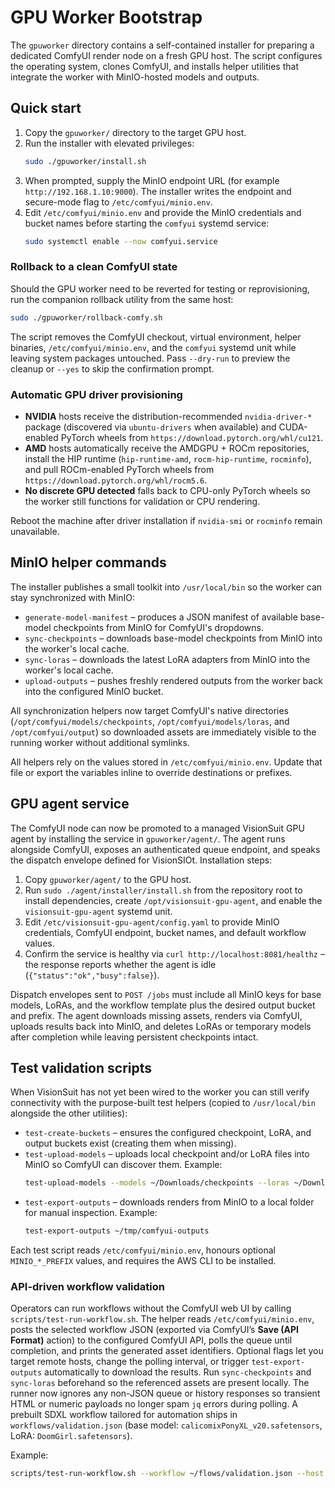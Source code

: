 # GPU Worker Bootstrap

The `gpuworker` directory contains a self-contained installer for preparing a dedicated ComfyUI render node on a fresh GPU host. The script configures the operating system, clones ComfyUI, and installs helper utilities that integrate the worker with MinIO-hosted models and outputs.

## Quick start

1. Copy the `gpuworker/` directory to the target GPU host.
2. Run the installer with elevated privileges:
   ```bash
   sudo ./gpuworker/install.sh
   ```
3. When prompted, supply the MinIO endpoint URL (for example `http://192.168.1.10:9000`). The installer writes the endpoint and secure-mode flag to `/etc/comfyui/minio.env`.
4. Edit `/etc/comfyui/minio.env` and provide the MinIO credentials and bucket names before starting the `comfyui` systemd service:
   ```bash
   sudo systemctl enable --now comfyui.service
   ```

### Rollback to a clean ComfyUI state

Should the GPU worker need to be reverted for testing or reprovisioning, run the companion rollback utility from the same host:

```bash
sudo ./gpuworker/rollback-comfy.sh
```

The script removes the ComfyUI checkout, virtual environment, helper binaries, `/etc/comfyui/minio.env`, and the `comfyui` systemd unit while leaving system packages untouched. Pass `--dry-run` to preview the cleanup or `--yes` to skip the confirmation prompt.

### Automatic GPU driver provisioning

- **NVIDIA** hosts receive the distribution-recommended `nvidia-driver-*` package (discovered via `ubuntu-drivers` when available) and CUDA-enabled PyTorch wheels from `https://download.pytorch.org/whl/cu121`.
- **AMD** hosts automatically receive the AMDGPU + ROCm repositories, install the HIP runtime (`hip-runtime-amd`, `rocm-hip-runtime`, `rocminfo`), and pull ROCm-enabled PyTorch wheels from `https://download.pytorch.org/whl/rocm5.6`.
- **No discrete GPU detected** falls back to CPU-only PyTorch wheels so the worker still functions for validation or CPU rendering.

Reboot the machine after driver installation if `nvidia-smi` or `rocminfo` remain unavailable.

## MinIO helper commands

The installer publishes a small toolkit into `/usr/local/bin` so the worker can stay synchronized with MinIO:

- `generate-model-manifest` – produces a JSON manifest of available base-model checkpoints from MinIO for ComfyUI's dropdowns.
- `sync-checkpoints` – downloads base-model checkpoints from MinIO into the worker's local cache.
- `sync-loras` – downloads the latest LoRA adapters from MinIO into the worker's local cache.
- `upload-outputs` – pushes freshly rendered outputs from the worker back into the configured MinIO bucket.

All synchronization helpers now target ComfyUI's native directories (`/opt/comfyui/models/checkpoints`, `/opt/comfyui/models/loras`, and `/opt/comfyui/output`) so downloaded assets are immediately visible to the running worker without additional symlinks.

All helpers rely on the values stored in `/etc/comfyui/minio.env`. Update that file or export the variables inline to override destinations or prefixes.

## GPU agent service

The ComfyUI node can now be promoted to a managed VisionSuit GPU agent by installing the service in `gpuworker/agent/`. The agent runs alongside ComfyUI, exposes an authenticated queue endpoint, and speaks the dispatch envelope defined for VisionSIOt. Installation steps:

1. Copy `gpuworker/agent/` to the GPU host.
2. Run `sudo ./agent/installer/install.sh` from the repository root to install dependencies, create `/opt/visionsuit-gpu-agent`, and enable the `visionsuit-gpu-agent` systemd unit.
3. Edit `/etc/visionsuit-gpu-agent/config.yaml` to provide MinIO credentials, ComfyUI endpoint, bucket names, and default workflow values.
4. Confirm the service is healthy via `curl http://localhost:8081/healthz` – the response reports whether the agent is idle (`{"status":"ok","busy":false}`).

Dispatch envelopes sent to `POST /jobs` must include all MinIO keys for base models, LoRAs, and the workflow template plus the desired output bucket and prefix. The agent downloads missing assets, renders via ComfyUI, uploads results back into MinIO, and deletes LoRAs or temporary models after completion while leaving persistent checkpoints intact.

## Test validation scripts

When VisionSuit has not yet been wired to the worker you can still verify connectivity with the purpose-built test helpers (copied to `/usr/local/bin` alongside the other utilities):

- `test-create-buckets` – ensures the configured checkpoint, LoRA, and output buckets exist (creating them when missing).
- `test-upload-models` – uploads local checkpoint and/or LoRA files into MinIO so ComfyUI can discover them. Example:
  ```bash
  test-upload-models --models ~/Downloads/checkpoints --loras ~/Downloads/loras
  ```
- `test-export-outputs` – downloads renders from MinIO to a local folder for manual inspection. Example:
  ```bash
  test-export-outputs ~/tmp/comfyui-outputs
  ```

Each test script reads `/etc/comfyui/minio.env`, honours optional `MINIO_*_PREFIX` values, and requires the AWS CLI to be installed.

### API-driven workflow validation

Operators can run workflows without the ComfyUI web UI by calling `scripts/test-run-workflow.sh`. The helper reads `/etc/comfyui/minio.env`, posts the selected workflow JSON (exported via ComfyUI’s **Save (API Format)** action) to the configured ComfyUI API, polls the queue until completion, and prints the generated asset identifiers. Optional flags let you target remote hosts, change the polling interval, or trigger `test-export-outputs` automatically to download the results. Run `sync-checkpoints` and `sync-loras` beforehand so the referenced assets are present locally. The runner now ignores any non-JSON queue or history responses so transient HTML or numeric payloads no longer spam `jq` errors during polling. A prebuilt SDXL workflow tailored for automation ships in `workflows/validation.json` (base model: `calicomixPonyXL_v20.safetensors`, LoRA: `DoomGirl.safetensors`).

Example:

```bash
scripts/test-run-workflow.sh --workflow ~/flows/validation.json --host comfyui.local --export-dir ~/tmp/comfyui-run
```
